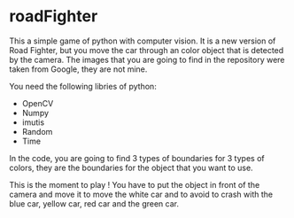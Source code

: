 # roadFighter

This a simple game of python with computer vision.
It is a new version of Road Fighter, but you move the car through an color object that is detected by the camera.
The images that you are going to find in the repository were taken from Google, they are not mine.

You need the following libries of python:
- OpenCV
- Numpy
- imutis
- Random
- Time

In the code, you are going to find 3 types of boundaries for 3 types of colors, they are the boundaries for the object that you want to use. 

This is the moment to play ! 
You have to put the object in front of the camera and move it to move the white car and to avoid to crash with the blue car, yellow car, red car and the green car.